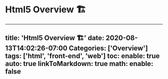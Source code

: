 # Html5 Overview 🏗

---
title: 'Html5 Overview 🏗'
date: 2020-08-13T14:02:26-07:00
Categories: ['Overview']
tags: ['html', 'front-end', 'web']
toc:
    enable: true
    auto: true
linkToMarkdown: true
math:
    enable: false
---

